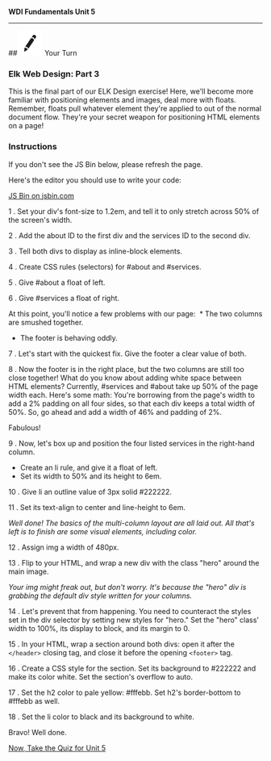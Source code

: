 **WDI Fundamentals Unit 5**

---

##![Your Turn](../assets/exercise.png) Your Turn

### Elk Web Design: Part 3

This is the final part of our ELK Design exercise! Here, we'll become more familiar with positioning elements and images, deal more with floats. Remember, floats pull whatever element they're applied to out of the normal document flow. They're your secret weapon for positioning HTML elements on a page!

### Instructions
If you don't see the JS Bin below, please refresh the page.

Here's the editor you should use to write your code:

<a class="jsbin-embed" href="http://jsbin.com/luzubuy/embed?html,css,outputheight=600px">JS Bin on jsbin.com</a><script src="http://static.jsbin.com/js/embed.min.js?3.35.12"></script>

1 . Set your div's font-size to 1.2em, and tell it to only stretch across 50% of the screen's width.

2 . Add the about ID to the first div and the services ID to the second div.

3 . Tell both divs to display as inline-block elements.

4 . Create CSS rules (selectors) for #about and #services.

5 . Give #about a float of left.

6 . Give #services a float of right.

At this point, you'll notice a few problems with our page:
  * The two columns are smushed together.
  * The footer is behaving oddly.

7 . Let's start with the quickest fix. Give the footer a clear value of both.

8 . Now the footer is in the right place, but the two columns are still too close together! What do you know about adding white space between HTML elements? Currently, #services and #about take up 50% of the page width each. Here's some math: You're borrowing from the page's width to add a 2% padding on all four sides, so that each div keeps a total width of 50%. So, go ahead and add a width of 46% and padding of 2%.

Fabulous!

9 . Now, let's box up and position the four listed services in the right-hand column.

  * Create an li rule, and give it a float of left.
  * Set its width to 50% and its height to 6em.

10 . Give li an outline value of 3px solid #222222.

11 . Set its text-align to center and line-height to 6em.

*Well done! The basics of the multi-column layout are all laid out. All that's left is to finish are some visual elements, including color.*

12 . Assign img a width of 480px.

13 . Flip to your HTML, and wrap a new div with the class "hero" around the main image.

*Your img might freak out, but don't worry. It's because the "hero" div is grabbing the default div style written for your columns.*

14 . Let's prevent that from happening. You need to counteract the styles set in the div selector by setting new styles for "hero." Set the "hero" class' width to 100%, its display to block, and its margin to 0.

15 . In your HTML, wrap a section around both divs: open it after the `</header>` closing tag, and close it before the opening `<footer>` tag.

16 . Create a CSS style for the section. Set its background to #222222 and make its color white. Set the section's overflow to auto.

17 . Set the h2 color to pale yellow: #fffebb. Set h2's border-bottom to #fffebb as well.

18 . Set the li color to black and its background to white.

Bravo! Well done.

[Now, Take the Quiz for Unit 5](10_quiz.md)
